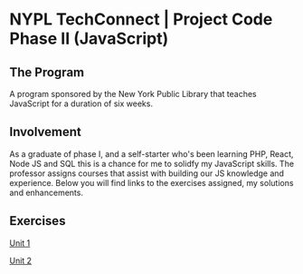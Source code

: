 # NYPL TechConnect | Project Code Phase II (JavaScript)

## The Program

A program sponsored by the New York Public Library that teaches JavaScript for a duration of six weeks.

## Involvement

As a graduate of phase I, and a self-starter who's been learning PHP, React, Node JS and SQL this is a chance for me to solidfy my JavaScript skills. The professor assigns courses that assist with building our JS knowledge and experience. Below you will find links to the exercises assigned, my solutions and enhancements.

## Exercises

[Unit 1](units/unit_1/unit1.md)

[Unit 2](units/unit_2/unit2.md)
